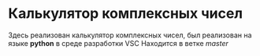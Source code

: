 # Калькулятор комплексных чисел
Здесь реализован калькулятор комплексных чисел, был реализован на языке **python** в среде разработки VSC
Находится в ветке *master*
